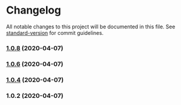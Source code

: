# Changelog

All notable changes to this project will be documented in this file. See [standard-version](https://github.com/conventional-changelog/standard-version) for commit guidelines.

### [1.0.8](https://github.com/YOUR_GITHUB_USER_NAME/workpath-client/compare/v1.0.6...v1.0.8) (2020-04-07)



### [1.0.6](https://github.com/YOUR_GITHUB_USER_NAME/workpath-client/compare/v1.0.4...v1.0.6) (2020-04-07)



### [1.0.4](https://github.com/YOUR_GITHUB_USER_NAME/workpath-client/compare/v1.0.2...v1.0.4) (2020-04-07)



### 1.0.2 (2020-04-07)
